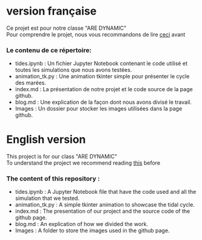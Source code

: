 # version française
Ce projet est pour notre classe "ARE DYNAMIC" <br>
Pour comprendre le projet, nous vous recommandons de lire [ceci](https://sam271mas.github.io/ARE_DYNAMIQUE_LES_MAREES/) avant

### Le contenu de ce répertoire:
- tides.ipynb : Un fichier Jupyter Notebook contenant le code utilisé et toutes les simulations que nous avons testées.
- animation_tk.py : Une animation tkinter simple pour présenter le cycle des marées.
- index.md : La présentation de notre projet et le code source de la page github.
- blog.md : Une explication de la façon dont nous avons divisé le travail.
- Images : Un dossier pour stocker les images utilisées dans la page github.

# English version
This project is for our class "ARE DYNAMIC" <br>
To understand the project we recommend reading [this](https://sam271mas.github.io/ARE_DYNAMIQUE_LES_MAREES/) before


### The content of this repository :
- tides.ipynb : A Jupyter Notebook file that have the code used and all the simulation that we tested.
- animation_tk.py : A simple tkinter animation to showcase the tidal cycle.
- index.md : The presentation of our project and the source code of the github page.
- blog.md : An explication of how we divided the work.
- Images : A folder to store the images used in the github page.


